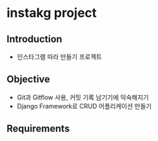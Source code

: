 # instakg project

## Introduction
- 인스타그램 따라 만들기 프로젝트

## Objective
- Git과 Gitflow 사용, 커밋 기록 남기기에 익숙해지기
- Django Framework로 CRUD 어플리케이션 만들기

## Requirements

